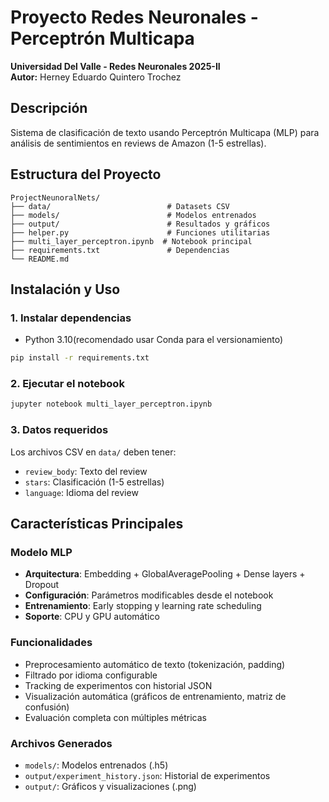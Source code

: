 # Proyecto Redes Neuronales - Perceptrón Multicapa

**Universidad Del Valle - Redes Neuronales 2025-II**  
**Autor:** Herney Eduardo Quintero Trochez  

## Descripción

Sistema de clasificación de texto usando Perceptrón Multicapa (MLP) para análisis de sentimientos en reviews de Amazon (1-5 estrellas).

## Estructura del Proyecto

```
ProjectNeunoralNets/
├── data/                          # Datasets CSV
├── models/                        # Modelos entrenados
├── output/                        # Resultados y gráficos
├── helper.py                      # Funciones utilitarias
├── multi_layer_perceptron.ipynb  # Notebook principal
├── requirements.txt               # Dependencias
└── README.md
```

## Instalación y Uso

### 1. Instalar dependencias
- Python 3.10(recomendado usar Conda para el versionamiento)
```bash
pip install -r requirements.txt
```

### 2. Ejecutar el notebook
```bash
jupyter notebook multi_layer_perceptron.ipynb
```

### 3. Datos requeridos
Los archivos CSV en `data/` deben tener:
- `review_body`: Texto del review  
- `stars`: Clasificación (1-5 estrellas)
- `language`: Idioma del review

## Características Principales

### Modelo MLP
- **Arquitectura**: Embedding + GlobalAveragePooling + Dense layers + Dropout
- **Configuración**: Parámetros modificables desde el notebook
- **Entrenamiento**: Early stopping y learning rate scheduling
- **Soporte**: CPU y GPU automático

### Funcionalidades
- Preprocesamiento automático de texto (tokenización, padding)
- Filtrado por idioma configurable
- Tracking de experimentos con historial JSON
- Visualización automática (gráficos de entrenamiento, matriz de confusión)
- Evaluación completa con múltiples métricas

### Archivos Generados
- `models/`: Modelos entrenados (.h5)
- `output/experiment_history.json`: Historial de experimentos
- `output/`: Gráficos y visualizaciones (.png)

